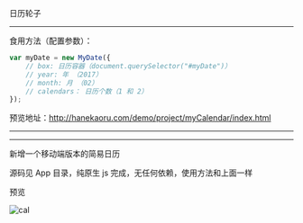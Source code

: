 日历轮子

----

食用方法（配置参数）：

```js
var myDate = new MyDate({
    // box: 日历容器（document.querySelector("#myDate")）
    // year: 年 （2017）
    // month: 月 （02）
    // calendars： 日历个数（1 和 2）
});
```

预览地址：http://hanekaoru.com/demo/project/myCalendar/index.html


----

----

新增一个移动端版本的简易日历

源码见 App 目录，纯原生 js 完成，无任何依赖，使用方法和上面一样

预览

![cal](https://github.com/hanekaoru/myCalendar/App/cal.png)
